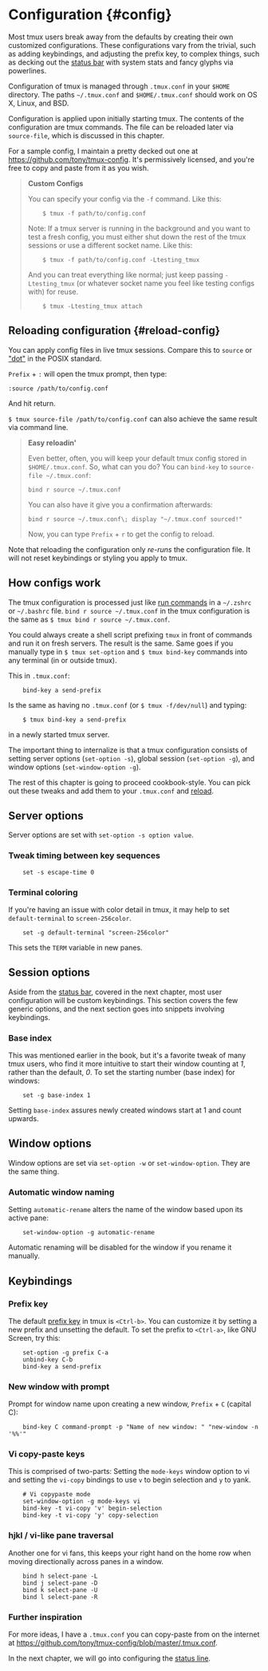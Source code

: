 # Configuration {#config}

Most tmux users break away from the defaults by creating their own customized
configurations. These configurations vary from the trivial, such as adding
keybindings, and adjusting the prefix key, to complex things, such as decking
out the [status bar](#status-bar) with system stats and fancy glyphs via powerlines.

Configuration of tmux is managed through `.tmux.conf` in your `$HOME` directory. 
The paths `~/.tmux.conf` and `$HOME/.tmux.conf` should work on OS X, Linux, and
BSD.

Configuration is applied upon initially starting tmux. The contents of the
configuration are tmux commands. The file can be reloaded later via
`source-file`, which is discussed in this chapter.

For a sample config, I maintain a pretty decked out one at
<https://github.com/tony/tmux-config>. It's permissively licensed, and you're
free to copy and paste from it as you wish.

> **Custom Configs**
>
> You can specify your config via the `-f` command. Like this:
> 
> ```shell
>     $ tmux -f path/to/config.conf
>```
> Note: If a tmux server is running in the background and you want 
> to test a fresh config, you must either shut down the rest of the
> tmux sessions or use a different socket name. Like this:
> 
> ```shell
>     $ tmux -f path/to/config.conf -Ltesting_tmux
>```
> And you can treat everything like normal; just keep passing `-Ltesting_tmux`
> (or whatever socket name you feel like testing configs with) for reuse.
>
> ```shell
>     $ tmux -Ltesting_tmux attach
> ```

## Reloading configuration {#reload-config}

You can apply config files in live tmux sessions. Compare this to `source` or
["dot"](http://pubs.opengroup.org/onlinepubs/9699919799/utilities/V3_chap02.html#dot)
in the POSIX standard.

`Prefix` + `:` will open the tmux prompt, then type:

`:source /path/to/config.conf`

And hit return.

`$ tmux source-file /path/to/config.conf` can also achieve the same result via
command line.

> **Easy reloadin'**
>
> Even better, often, you will keep your default tmux config stored in
> `$HOME/.tmux.conf`. So, what can you do? You can `bind-key` to
> `source-file ~/.tmux.conf`:
>
> `bind r source ~/.tmux.conf`
> 
> You can also have it give you a confirmation afterwards:
> 
> `bind r source ~/.tmux.conf\; display "~/.tmux.conf sourced!"`
>
> Now, you can type `Prefix` + `r` to get the config to reload.

Note that reloading the configuration only *re-runs* the configuration file. It
will not reset keybindings or styling you apply to tmux.

## How configs work

The tmux configuration is processed just like [run commands](https://en.wikipedia.org/wiki/Run_commands)
in a `~/.zshrc` or `~/.bashrc` file. `bind r source ~/.tmux.conf` in the tmux
configuration is the same as `$ tmux bind r source ~/.tmux.conf`.

You could always create a shell script prefixing `tmux` in front of commands
and run it on fresh servers. The result is the same. Same goes if you manually
type in `$ tmux set-option` and `$ tmux bind-key` commands into any terminal (in
or outside tmux).

This in `.tmux.conf`:

```
    bind-key a send-prefix
```
Is the same as having no `.tmux.conf` (or `$ tmux -f/dev/null`) and typing:

```
    $ tmux bind-key a send-prefix
```
in a newly started tmux server.

The important thing to internalize is that a tmux configuration consists of
setting server options (`set-option -s`), global session (`set-option -g`), and
window options (`set-window-option -g`).

The rest of this chapter is going to proceed cookbook-style. You can pick out
these tweaks and add them to your `.tmux.conf` and [reload](#reload-config).

## Server options

Server options are set with `set-option -s option value`.

### Tweak timing between key sequences

```
    set -s escape-time 0
```
### Terminal coloring

If you're having an issue with color detail in tmux, it may help to set
`default-terminal` to `screen-256color`.

```
    set -g default-terminal "screen-256color"
```
This sets the `TERM` variable in new panes.

## Session options

Aside from the [status bar](#status-bar), covered in the next chapter, most
user configuration will be custom keybindings. This section covers the few
generic options, and the next section goes into snippets involving keybindings.

### Base index

This was mentioned earlier in the book, but it's a favorite tweak of many tmux
users, who find it more intuitive to start their window counting at *1*, rather
than the default, *0*. To set the starting number (base index) for windows:

```
    set -g base-index 1
```
Setting `base-index` assures newly created windows start at 1 and count upwards.

## Window options

Window options are set via `set-option -w` or `set-window-option`. They are the
same thing.

### Automatic window naming

Setting `automatic-rename` alters the name of the window based upon its active
pane:

```
    set-window-option -g automatic-rename
```
Automatic renaming will be disabled for the window if you rename it manually.

## Keybindings

### Prefix key

The default [prefix key](#prefix-key) in tmux is `<Ctrl-b>`. You can customize
it by setting a new prefix and unsetting the default. To set the prefix to
`<Ctrl-a>`, like GNU Screen, try this:

```
    set-option -g prefix C-a
    unbind-key C-b
    bind-key a send-prefix
```
### New window with prompt

Prompt for window name upon creating a new window, `Prefix` + `C` (capital C):

```
    bind-key C command-prompt -p "Name of new window: " "new-window -n '%%'"
```
### Vi copy-paste keys

This is comprised of two-parts: Setting the `mode-keys` window option to vi and
setting the `vi-copy` bindings to use `v` to begin selection and `y` to yank.

```
    # Vi copypaste mode
    set-window-option -g mode-keys vi
    bind-key -t vi-copy 'v' begin-selection
    bind-key -t vi-copy 'y' copy-selection
```
### hjkl / vi-like pane traversal

Another one for vi fans, this keeps your right hand on the home row when moving
directionally across panes in a window.

```
    bind h select-pane -L
    bind j select-pane -D
    bind k select-pane -U
    bind l select-pane -R
```
### Further inspiration

For more ideas, I have a `.tmux.conf` you can copy-paste from on the internet at
<https://github.com/tony/tmux-config/blob/master/.tmux.conf>.

In the next chapter, we will go into configuring the [status line](#status-bar).
